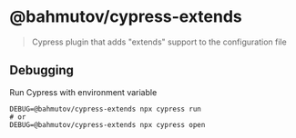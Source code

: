 # @bahmutov/cypress-extends
> Cypress plugin that adds "extends" support to the configuration file

## Debugging

Run Cypress with environment variable

```
DEBUG=@bahmutov/cypress-extends npx cypress run
# or
DEBUG=@bahmutov/cypress-extends npx cypress open
```
